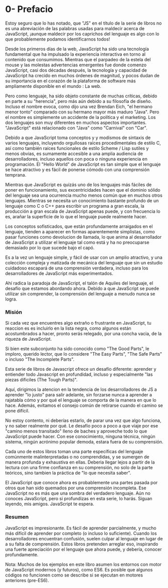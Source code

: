 # 0- Prefacio

Estoy seguro que lo has notado, que "JS" en el título de la serie de libros no es una abreviación de las palabras usadas para maldecir acerca de JavaScript, ¡aunque maldecir por los caprichos del lenguaje es algo con lo que probablemente podamos identificarnos todos!

Desde los primeros días de la web, JavaScript ha sido una tecnología fundamental que ha impulsado la experiencia interactiva en torno al contenido que consumimos. Mientras que el parpadeo de la estela del mouse y las molestas advertencias emergentes fue donde comenzo JavaScript, casi dos décadas después, la tecnología y capacidad de JavaScript ha crecido en muchos órdenes de magnitud, y pocos dudan de su importancia en el corazón de la plataforma de software más ampliamente disponible en el mundo : La web.

Pero como lenguaje, ha sido objeto constante de muchas críticas, debido en parte a su "herencia", pero más aún debido a su filosofía de diseño. Incluso el nombre evoca, como dijo una vez Brendan Eich, "el hermano menor tonto" comparado con su hermano mayor más maduro "Java". Pero el nombre es simplemente un accidente de la política y el marketing. Los dos lenguajes son muy diferentes en muchos aspectos importantes. "JavaScript" está relacionado con "Java" como "Carnival" con "Car".

Debido a que JavaScript toma conceptos y y modismos de sintaxis de varios lenguajes, incluyendo orgullosas raíces procedimentales de estilo C, así como también raíces funcionales de estilo Scheme / Lisp sutiles y menos obvias, es sumamente accesible a una amplia audiencia de desarrolladores, incluso aquellos con poca o ninguna experiencia en programación. El "Hello World" de JavaScript es tan simple que el lenguaje se hace atractivo y es fácil de ponerse cómodo con una comprensión temprana.

Mientras que JavaScript es quizás uno de los lenguajes más fáciles de poner en funcionamiento, sus excentricidades hacen que el dominio sólido del lenguaje sea una ocurrencia mucho menos común que en muchos otros lenguajes. Mientras se necesita un conocimiento bastante profundo de un lenguaje como C o C++ para escribir un programa a gran escala, la producción a gran escala de JavaScript apenas puede, y con frecuencia lo es, arañar la superficie de lo que el lenguaje puede realmente hacer.

Los conceptos sofisticados, que están profundamente arraigados en el lenguaje, tienden a aparecer en formas aparentemente simplistas, como pasar funciones como devolucion de llamada, lo que anima al desarrollador de JavaScript a utilizar el lenguaje tal como está y ha no preocuparse demasiado por lo que sucede bajo el capó.

Es a la vez un lenguaje simple, y fácil de usar con un amplio atractivo, y una colección compleja y matizada de mecánica del lenguaje que sin un estudio cuidadoso escapará de una comprensión verdadera, incluso para los desarrolladores de JavaScript más experimentados.

Ahí radica la paradoja de JavaScript, el talón de Aquiles del lenguaje, el desafío que estamos abordando ahora. Debido a que JavaScript se puede utilizar sin comprender, la comprensión del lenguaje a menudo nunca se logra.

### Misión

Si cada vez que encuentres algo extraño o frustrante en JavaScript, tu reaccion es  es incluirlo en la lista negra, como algunos están acostumbrados a hacer, pronto serás relegado, por una concha vacia, de la riqueza de JavaScript.

Si bien este subconjunto ha sido conocido como "The Good Parts", le imploro, querido lector, que lo considere "The Easy Parts", "The Safe Parts" o incluso "The Incomplete Parts".

Esta serie de libros de Javascript ofrece un desafío diferente: aprender y entiender todo Javascript en profundidad, incluso y especialmente "las piezas dificiles \(The Tough Parts\)".

Aquí, dirigimos la atencion en la tendencia de los desarrolladores de JS a aprender "lo justo" para salir adelante, sin forzarse nunca a aprender a rajatabla cómo y por qué el lenguaje se comporta de la manera en que lo hace. Además, evitamos el consejo común de retirarse cuando el camino se pone difícil.

No estoy contento, ni deberías estarlo, de parar una vez que algo funciona, y no saber realmente por qué. Le desafío poco a poco a que viaje por ese "camino menos transitado" lleno de baches y aproveche todo lo que JavaScript puede hacer. Con ese conocimiento, ninguna técnica, ningún sistema, ningún acrónimo popular demoda, estara fuera de su comprensión.

Cada uno de estos libros toman una parte específicas del lenguaje comúnmente malinterpretadas o no comprendidas, y se sumergen de manera profunda y exhaustiva en ellas. Deberia llegar lejos  a partir de la lectura con una firme confianza en su comprensión, no solo de la parte teóricos, sino tambien la práctica de "lo que necesita saber".

El JavaScript que conoce ahora es probablemente una partes pasada por otros que han sido quemados por una comprensión incompleta. Ese JavaScript no es más que una sombra del verdadero lenguaje. Aún no conoces JavaScript, pero si profundizas en esta serie, lo harás. Siguan leyendo, mis amigos. JavaScript te espera.

### Resumen

JavaScript es impresionante. Es fácil de aprender parcialmente, y mucho más difícil de aprender por completo \(o incluso lo suficiente\). Cuando los desarrolladores encuentran confusión, suelen culpar al lenguaje en lugar de a su falta de comprensión. Estos libros pretenden arreglar eso, inspirando una fuerte apreciación por el lenguaje que ahora puede, y debería, conocer profundamente.

Nota: Muchos de los ejemplos en este libro asumen los entornos con motor de JavaScript modernos \(y futuros\), como ES6. Es posible que algunos códigos no funcionen como se describe si se ejecutan en motores anteriores \(pre-ES6\).


